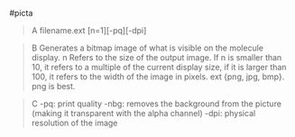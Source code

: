 #picta

>A filename.ext [n=1][-pq][-dpi]

>B Generates a bitmap image of what is visible on the molecule display. n Refers to the size of the output image. If n is smaller than 10, it refers to a multiple of the current display size, if it is larger than 100, it refers to the width of the image in pixels. 
ext {png, jpg, bmp}. png is best. 

>C -pq: print quality
-nbg: removes the background from the picture (making it transparent with the alpha channel)
-dpi: physical resolution of the image
